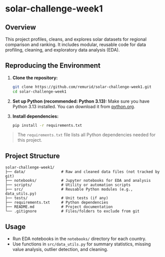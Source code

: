 # solar-challenge-week1

## Overview
This project profiles, cleans, and explores solar datasets for regional comparison and ranking. It includes modular, reusable code for data profiling, cleaning, and exploratory data analysis (EDA).

## Reproducing the Environment

1. **Clone the repository:**
   ```sh
   git clone https://github.com/remurid/solar-challenge-week1.git
   cd solar-challenge-week1
   ```

2. **Set up Python (recommended: Python 3.13):**
   Make sure you have Python 3.13 installed. You can download it from [python.org](https://www.python.org/downloads/).

3. **Install dependencies:**
   ```sh
   pip install -r requirements.txt
   ```

> The `requirements.txt` file lists all Python dependencies needed for this project.

## Project Structure

```
solar-challenge-week1/
├── data/                # Raw and cleaned data files (not tracked by git)
├── notebooks/           # Jupyter notebooks for EDA and analysis
├── scripts/             # Utility or automation scripts
├── src/                 # Reusable Python modules (e.g., data_utils.py)
├── tests/               # Unit tests (if any)
├── requirements.txt     # Python dependencies
├── README.md            # Project documentation
└── .gitignore           # Files/folders to exclude from git
```

## Usage
- Run EDA notebooks in the `notebooks/` directory for each country.
- Use functions in `src/data_utils.py` for summary statistics, missing value analysis, outlier detection, and cleaning.
